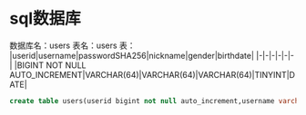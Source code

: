 # sql数据库
数据库名：users
表名：users
表：
|userid|username|passwordSHA256|nickname|gender|birthdate|
|-|-|-|-|-|-|
|BIGINT NOT NULL AUTO_INCREMENT|VARCHAR(64)|VARCHAR(64)|VARCHAR(64)|TINYINT|DATE|
```sql
create table users(userid bigint not null auto_increment,username varchar(64),passwordSHA256 varchar(64),nickname varchar(64),gender tinyint,birthdate date)
```